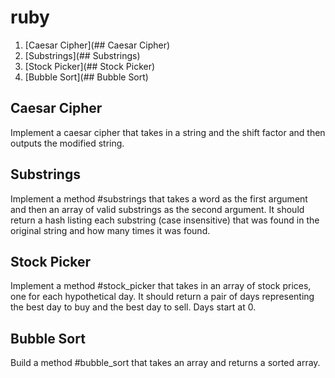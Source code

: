 # ruby

1. [Caesar Cipher](## Caesar Cipher)
2. [Substrings](## Substrings)
3. [Stock Picker](## Stock Picker)
4. [Bubble Sort](## Bubble Sort)

## Caesar Cipher
Implement a caesar cipher that takes in a string and the shift factor and then outputs the modified string.

## Substrings
Implement a method #substrings that takes a word as the first argument and then an array of valid substrings as the second argument. It should return a hash listing each substring (case insensitive) that was found in the original string and how many times it was found.

## Stock Picker
Implement a method #stock_picker that takes in an array of stock prices, one for each hypothetical day. It should return a pair of days representing the best day to buy and the best day to sell. Days start at 0.

## Bubble Sort
Build a method #bubble_sort that takes an array and returns a sorted array.
